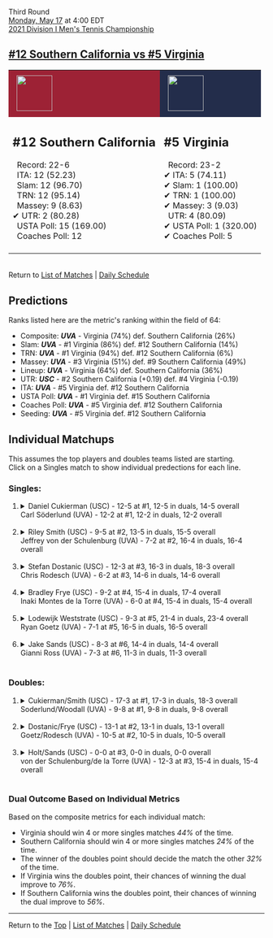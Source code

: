 Third Round[](#top)<a name="top"></a>  
[Monday, May 17](../../schedule/05-17.md) at 4:00 EDT  
[2021 Division I Men's Tennis Championship](../index.md)  
## [#12 Southern California vs #5 Virginia](https://www.ncaa.com/game/5833420)  

<table><tr style="background-color: #d9d9d9 !important"><td style="background-color: #9D2235 !important"><img src="https://www.ncaa.com/sites/default/files/images/logos/schools/s/southern-california.70.png" width="70" height="70" style="padding: 8px;" /></td><td style="background-color: #232D4B !important"><img src="https://www.ncaa.com/sites/default/files/images/logos/schools/v/virginia.70.png" width="70" height="70" style="padding: 8px;" /></td></tr><tr>
<td>  

<h2>#12 Southern California</h2>  
&nbsp; Record: 22-6<br>  
&nbsp; ITA: 12 (52.23)<br>  
&nbsp; Slam: 12 (96.70)<br>  
&nbsp; TRN: 12 (95.14)<br>  
&nbsp; Massey: 9 (8.63)<br>  
&#10004; UTR: 2 (80.28)<br>  
&nbsp; USTA Poll: 15 (169.00)<br>  
&nbsp; Coaches Poll: 12<br>  
<br>  

</td>
<td>  

<h2>#5 Virginia</h2>  
&nbsp; Record: 23-2<br>  
&#10004; ITA: 5 (74.11)<br>  
&#10004; Slam: 1 (100.00)<br>  
&#10004; TRN: 1 (100.00)<br>  
&#10004; Massey: 3 (9.03)<br>  
&nbsp; UTR: 4 (80.09)<br>  
&#10004; USTA Poll: 1 (320.00)<br>  
&#10004; Coaches Poll: 5<br>  
<br>  

</td>
</tr></table>  


<br>Return to [List of Matches](../index.md) &#124; [Daily Schedule](../../schedule/05-17.md)

## Predictions  

Ranks listed here are the metric's ranking within the field of 64:  
- Composite: ***UVA*** - Virginia (74%) def. Southern California (26%)  
- Slam: ***UVA*** - #1 Virginia (86%) def. #12 Southern California (14%)  
- TRN: ***UVA*** - #1 Virginia (94%) def. #12 Southern California (6%)  
- Massey: ***UVA*** - #3 Virginia (51%) def. #9 Southern California (49%)  
- Lineup: ***UVA*** - Virginia (64%) def. Southern California (36%)  
- UTR: ***USC*** - #2 Southern California (+0.19) def. #4 Virginia (-0.19)  
- ITA: ***UVA*** - #5 Virginia def. #12 Southern California  
- USTA Poll: ***UVA*** - #1 Virginia def. #15 Southern California  
- Coaches Poll: ***UVA*** - #5 Virginia def. #12 Southern California  
- Seeding: ***UVA*** - #5 Virginia def. #12 Southern California  

## Individual Matchups  
This assumes the top players and doubles teams listed are starting.  
Click on a Singles match to show individual predections for each line.  

### Singles:  

<ol>
<li><details>
<summary markdown="span">Daniel Cukierman (USC) - 12-5 at #1, 12-5 in duals, 14-5 overall<br>Carl Söderlund (UVA) - 12-2 at #1, 12-2 in duals, 12-2 overall</summary>
<h4>Predictions</h4><ul>
<li>Composite: <b><i>UVA</i></b> - Söderlund (58%) def. Cukierman (42%)</li>  
<li>Slam: <b><i>UVA</i></b> - Söderlund (66%) def. Cukierman (34%)</li>  
<li>TRN: <b><i>UVA</i></b> - Söderlund (62%) def. Cukierman (38%)</li>  
<li>Massey: <b><i>UVA</i></b> - Söderlund (59%) def. Cukierman (41%)</li>  
<li>UTR: <b><i>USC</i></b> - Cukierman (53%) def. Söderlund (47%)</li>  
<li>ITA: <b><i>UVA</i></b> - Söderlund (48.38) def. Cukierman (16.39)</li>  
</ul>
</details>&nbsp;</li>
<li><details>
<summary markdown="span">Riley Smith (USC) - 9-5 at #2, 13-5 in duals, 15-5 overall<br>Jeffrey von der Schulenburg (UVA) - 7-2 at #2, 16-4 in duals, 16-4 overall</summary>
<h4>Predictions</h4><ul>
<li>Composite: <b><i>UVA</i></b> - Schulenburg (52%) def. Smith (48%)</li>  
<li>Slam: <b><i>UVA</i></b> - Schulenburg (53%) def. Smith (47%)</li>  
<li>TRN: <b><i>UVA</i></b> - Schulenburg (61%) def. Smith (39%)</li>  
<li>Massey: <b><i>UVA</i></b> - Schulenburg (53%) def. Smith (47%)</li>  
<li>UTR: <b><i>USC</i></b> - Smith (60%) def. Schulenburg (40%)</li>  
<li>ITA: <b><i>UVA</i></b> - Schulenburg (18.39) def. Smith (15.48)</li>  
</ul>
</details>&nbsp;</li>
<li><details>
<summary markdown="span">Stefan Dostanic (USC) - 12-3 at #3, 16-3 in duals, 18-3 overall<br>Chris Rodesch (UVA) - 6-2 at #3, 14-6 in duals, 14-6 overall</summary>
<h4>Predictions</h4><ul>
<li>Composite: <b><i>USC</i></b> - Dostanic (76%) def. Rodesch (24%)</li>  
<li>Slam: <b><i>USC</i></b> - Dostanic (69%) def. Rodesch (31%)</li>  
<li>TRN: <b><i>USC</i></b> - Dostanic (79%) def. Rodesch (21%)</li>  
<li>Massey: <b><i>USC</i></b> - Dostanic (73%) def. Rodesch (27%)</li>  
<li>UTR: <b><i>USC</i></b> - Dostanic (84%) def. Rodesch (16%)</li>  
<li>ITA: <b><i>USC</i></b> - Dostanic (5.43) def. Rodesch (3.82)</li>  
</ul>
</details>&nbsp;</li>
<li><details>
<summary markdown="span">Bradley Frye (USC) - 9-2 at #4, 15-4 in duals, 17-4 overall<br>Inaki Montes de la Torre (UVA) - 6-0 at #4, 15-4 in duals, 15-4 overall</summary>
<h4>Predictions</h4><ul>
<li>Composite: <b><i>UVA</i></b> - Torre (70%) def. Frye (30%)</li>  
<li>Slam: <b><i>UVA</i></b> - Torre (74%) def. Frye (26%)</li>  
<li>TRN: <b><i>UVA</i></b> - Torre (76%) def. Frye (24%)</li>  
<li>Massey: <b><i>UVA</i></b> - Torre (61%) def. Frye (39%)</li>  
<li>UTR: <b><i>UVA</i></b> - Torre (68%) def. Frye (32%)</li>  
<li>ITA: <b><i>UVA</i></b> - Torre (12.34) def. Frye (2.44)</li>  
</ul>
</details>&nbsp;</li>
<li><details>
<summary markdown="span">Lodewijk Weststrate (USC) - 9-3 at #5, 21-4 in duals, 23-4 overall<br>Ryan Goetz (UVA) - 7-1 at #5, 16-5 in duals, 16-5 overall</summary>
<h4>Predictions</h4><ul>
<li>Composite: <b><i>UVA</i></b> - Goetz (63%) def. Weststrate (37%)</li>  
<li>Slam: <b><i>UVA</i></b> - Goetz (70%) def. Weststrate (30%)</li>  
<li>TRN: <b><i>UVA</i></b> - Goetz (67%) def. Weststrate (33%)</li>  
<li>Massey: <b><i>UVA</i></b> - Goetz (61%) def. Weststrate (39%)</li>  
<li>UTR: <b><i>UVA</i></b> - Goetz (56%) def. Weststrate (44%)</li>  
<li>ITA: <b><i>UVA</i></b> - Goetz (6.09) def. Weststrate (2.93)</li>  
</ul>
</details>&nbsp;</li>
<li><details>
<summary markdown="span">Jake Sands (USC) - 8-3 at #6, 14-4 in duals, 14-4 overall<br>Gianni Ross (UVA) - 7-3 at #6, 11-3 in duals, 11-3 overall</summary>
<h4>Predictions</h4><ul>
<li>Composite: <b><i>UVA</i></b> - Ross (61%) def. Sands (39%)</li>  
<li>Slam: <b><i>UVA</i></b> - Ross (65%) def. Sands (35%)</li>  
<li>TRN: <b><i>UVA</i></b> - Ross (65%) def. Sands (35%)</li>  
<li>Massey: <b><i>UVA</i></b> - Ross (50%) def. Sands (50%)</li>  
<li>UTR: <b><i>UVA</i></b> - Ross (64%) def. Sands (36%)</li>  
<li>ITA: <b><i>UVA</i></b> - Ross (2.67) def. Sands (2.42)</li>  
</ul>
</details>&nbsp;</li>
</ol>

### Doubles:  

<ol>
<li><details>
<summary markdown="span">Cukierman/Smith (USC) - 17-3 at #1, 17-3 in duals, 18-3 overall<br>Soderlund/Woodall (UVA) - 9-8 at #1, 9-8 in duals, 9-8 overall</summary>
<br>Sorry, we don't have any metrics for this match
</details>&nbsp;</li>
<li><details>
<summary markdown="span">Dostanic/Frye (USC) - 13-1 at #2, 13-1 in duals, 13-1 overall<br>Goetz/Rodesch (UVA) - 10-5 at #2, 10-5 in duals, 10-5 overall</summary>
<br>Sorry, we don't have any metrics for this match
</details>&nbsp;</li>
<li><details>
<summary markdown="span">Holt/Sands (USC) - 0-0 at #3, 0-0 in duals, 0-0 overall<br>von der Schulenburg/de la Torre (UVA) - 12-3 at #3, 15-4 in duals, 15-4 overall</summary>
<br>Sorry, we don't have any metrics for this match
</details>&nbsp;</li>
</ol>

### Dual Outcome Based on Individual Metrics  
  
Based on the composite metrics for each individual match:  
- Virginia should win 4 or more singles matches *44%* of the time.  
- Southern California should win 4 or more singles matches *24%* of the time.  
- The winner of the doubles point should decide the match the other *32%* of the time.  
- If Virginia wins the doubles point, their chances of winning the dual improve to *76%*.  
- If Southern California wins the doubles point, their chances of winning the dual improve to *56%*.  
  
------

Return to the [Top](#top) &#124; [List of Matches](../index.md) &#124; [Daily Schedule](../../schedule/05-17.md)  
